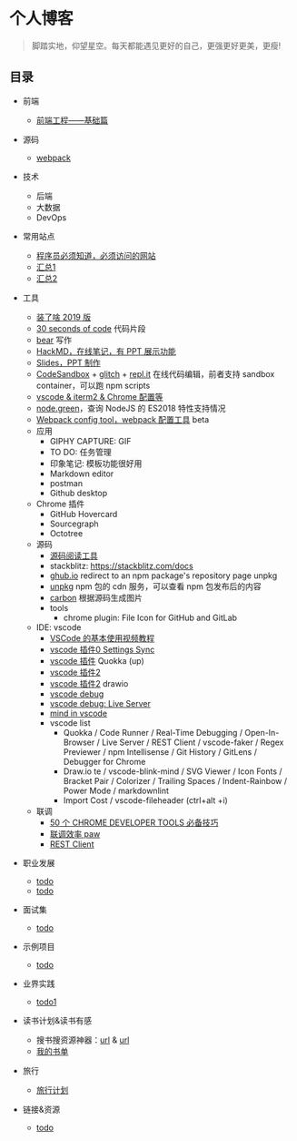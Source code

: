 # 个人博客

> 脚踏实地，仰望星空。每天都能遇见更好的自己，更强更好更美，更瘦!

## 目录

* 前端
    * [前端工程——基础篇](https://github.com/feishi20/blog/issues/1)
* 源码
    * [webpack](https://github.com/feishi20/blog/issues/100)
* 技术
    * 后端
    * 大数据
    * DevOps
* 常用站点
    * [程序员必须知道，必须访问的网站](https://juejin.im/post/5d4b88155188250571068334#watch-others-code)   
    * [汇总1](https://github.com/stanzhai/be-a-professional-programmer)
    * [汇总2](https://github.com/ConardLi/ConardLi.github.io)

* 工具
    * [装了啥 2019 版](https://juejin.im/post/5c9446e36fb9a071082f5118)
    * [30 seconds of code](https://www.30secondsofcode.org/) 代码片段
    * [bear](https://bear.app/) 写作
    * [HackMD，在线笔记，有 PPT 展示功能](https://hackmd.io/recent)
    * [Slides，PPT 制作](https://slides.com/)
    * [CodeSandbox](https://codesandbox.io/) + [glitch](https://glitch.com/) + [repl.it](https://repl.it/) 在线代码编辑，前者支持 sandbox container，可以跑 npm scripts
    * [vscode & iterm2 & Chrome 配置等](https://juejin.im/post/5d0e532d6fb9a07eec59d3bb#heading-0)
    * [node.green](https://node.green/)，查询 NodeJS 的 ES2018 特性支持情况
    * [Webpack config tool，webpack 配置工具](https://createapp.dev/) beta
    * 应用
      * GIPHY CAPTURE: GIF
      * TO DO: 任务管理
      * 印象笔记: 模板功能很好用
      * Markdown editor
      * postman
      * Github desktop
    * Chrome 插件
      * GitHub Hovercard
      * Sourcegraph
      * Octotree
    * 源码
        * [源码阅读工具](https://www.zhihu.com/question/27821340?sort=created)
        * stackblitz: https://stackblitz.com/docs
        * [ghub.io](http://ghub.io/) redirect to an npm package's repository page unpkg
        * [unpkg](https://unpkg.com/) npm 包的 cdn 服务，可以查看 npm 包发布后的内容
        * [carbon](https://carbon.now.sh/) 根据源码生成图片
        * tools
          * chrome plugin: File Icon for GitHub and GitLab
    * IDE: vscode
        * [VSCode 的基本使用视频教程](https://devopen.club/course/vscode)
        * [vscode 插件0 Settings Sync](https://marketplace.visualstudio.com/items?itemName=Shan.code-settings-sync)
        * [vscode 插件](https://zhuanlan.zhihu.com/p/27905838) Quokka (up)
        * [vscode 插件2](https://zhuanlan.zhihu.com/p/40417719)
        * [vscode 插件2](https://zhuanlan.zhihu.com/p/140895359) drawio
        * [vscode debug](https://zhuanlan.zhihu.com/p/54861567)
        * [vscode debug: Live Server](https://marketplace.visualstudio.com/items?itemName=ritwickdey.LiveServer)
        * [mind in vscode](https://zhuanlan.zhihu.com/p/94184399)
        * vscode list
            * ​Quokka / Code Runner / Real-Time Debugging / Open-In-Browser / Live Server / REST Client / vscode-faker / Regex Previewer / npm Intellisense / Git History / GitLens / Debugger for Chrome
            * Draw.io te / vscode-blink-mind / SVG Viewer / Icon Fonts / Bracket Pair /  Colorizer  / Trailing Spaces / Indent-Rainbow / Power Mode / markdownlint
            * Import Cost / vscode-fileheader (ctrl+alt  +i)
    * 联调
        * [50 个 CHROME DEVELOPER TOOLS 必备技巧](https://devopen.club/course/chromedevtools)
        * [联调效率 paw](https://paw.cloud)
        * [REST Client](https://marketplace.visualstudio.com/items?itemName=humao.rest-client)
* 职业发展
    * [todo](https://github.com/feishi20/blog/issues/200)
    * [todo](https://github.com/feishi20/blog/issues/200)
* 面试集
    * [todo](https://github.com/feishi20/blog/issues/200)
* 示例项目
    * [todo](https://github.com/feishi20/demo)
* 业界实践
    * [todo1]()
* 读书计划&读书有感
    * 搜书搜资源神器：[url](https://www.chaonengsou.com/) & [url](https://zhuanlan.zhihu.com/p/114282123)
    * [我的书单](https://github.com/feishi20/blog/issues/300)
* 旅行
    * [旅行计划](https://github.com/feishi20/blog/issues/400)
* 链接&资源
    * [todo]()
